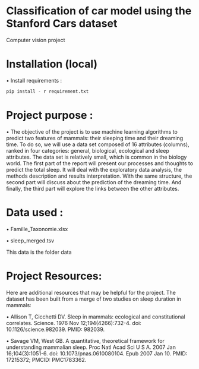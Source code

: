 # Classification of car model using the Stanford Cars dataset
Computer vision project

# Installation (local)

• Install requirements :

```python
pip install - r requirement.txt 
```

# Project purpose :

• The objective of the project is to use machine learning algorithms to predict two features of mammals: 
their sleeping time and their dreaming time. To do so, we will use a data set composed of 16 attributes (columns), ranked in four categories: general, biological, ecological and sleep attributes. The data set is relatively small, which is common in the biology world.
The first part of the report will present our processes and thoughts to predict the total sleep. It will deal with the exploratory data analysis, the methods description and results interpretation. With the same structure, the second part will discuss about the prediction of the dreaming time. And finally, the third part will explore the links between the other attributes.

 # Data used :
 
•  Famille_Taxonomie.xlsx 

•  sleep_merged.tsv

This data is the folder data



# Project Resources:
Here are additional resources that may be helpful for the project. The dataset has been built from a merge of two studies on sleep duration in mammals:

• Allison T, Cicchetti DV. Sleep in mammals: ecological and constitutional correlates. 
Science. 1976 Nov 12;194(4266):732-4. doi: 10.1126/science.982039. PMID: 982039.

• Savage VM, West GB. A quantitative, theoretical framework for understanding 
mammalian sleep. Proc Natl Acad Sci U S A. 2007 Jan 16;104(3):1051-6. doi: 
10.1073/pnas.0610080104. Epub 2007 Jan 10. PMID: 17215372; PMCID: PMC1783362.
